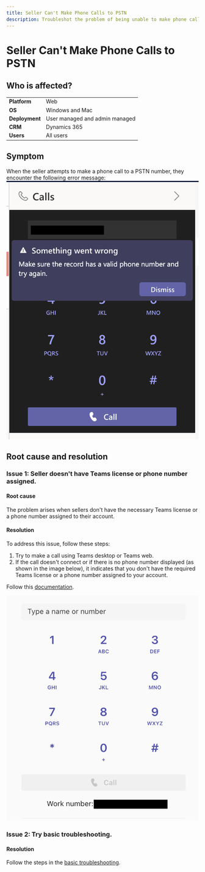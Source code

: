 ```yaml
---
title: Seller Can't Make Phone Calls to PSTN
description: Troubleshot the problem of being unable to make phone calls to PSTN
---
```


# Seller Can't Make Phone Calls to PSTN
## Who is affected?
|                |                                 |
|----------------|---------------------------------|
| **Platform**   | Web                             |
| **OS**         | Windows and Mac                 |
| **Deployment** | User managed and admin managed  |
| **CRM**        | Dynamics 365                    |
| **Users**      | All users                       |


## Symptom
When the seller attempts to make a phone call to a PSTN number, they encounter the following error message:  
![No phone number assigned error](media/cannot-make-phone-calls-to-pstn/no-phone-number-assigned-error.png)

## Root cause and resolution
### Issue 1: Seller doesn't have Teams license or phone number assigned.

#### Root cause
The problem arises when sellers don't have the necessary Teams license or a phone number assigned to their account.

#### Resolution
To address this issue, follow these steps:
1. Try to make a call using Teams desktop or Teams web. 
2. If the call doesn't connect or if there is no phone number displayed (as shown in the image below), it indicates that you don't have the required Teams license or a phone number assigned to your account.

Follow this [documentation](https://learn.microsoft.com/microsoftteams/assign-change-or-remove-a-phone-number-for-a-user).

![Check teams number](media/cannot-make-phone-calls-to-pstn/check-teams-number.png)

### Issue 2: Try basic troubleshooting.

#### Resolution
Follow the steps in the [basic troubleshooting](dialer-basic-troubleshooting.md).